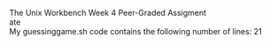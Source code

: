 The Unix Workbench Week 4 Peer-Graded Assigment<br>
ate
<br>
My guessinggame.sh code contains the following number of lines: 
21
